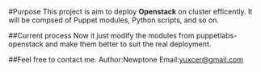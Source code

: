 #Purpose
This project is aim to deploy **Openstack** on cluster efficently.
It will be compsed of Puppet modules, Python scripts, and so on.

##Current process
Now it just modify the modules from puppetlabs-openstack and make them better to suit the real deployment.


##Feel free to contact me.
Author:Newptone
Email:yuxcer@gmail.com

